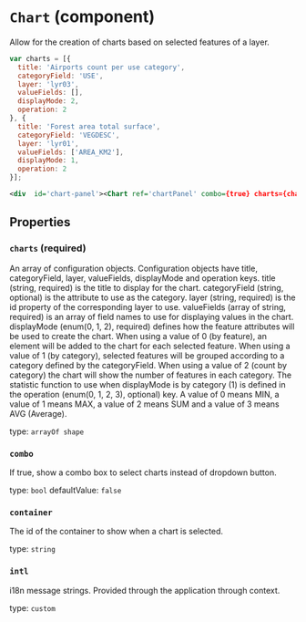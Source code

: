`Chart` (component)
===================

Allow for the creation of charts based on selected features of a layer.

```javascript
var charts = [{
  title: 'Airports count per use category',
  categoryField: 'USE',
  layer: 'lyr03',
  valueFields: [],
  displayMode: 2,
  operation: 2
}, {
  title: 'Forest area total surface',
  categoryField: 'VEGDESC',
  layer: 'lyr01',
  valueFields: ['AREA_KM2'],
  displayMode: 1,
  operation: 2
}];
```

```xml
<div  id='chart-panel'><Chart ref='chartPanel' combo={true} charts={charts}/></div>
```

Properties
----------

### `charts` (required)

An array of configuration objects. Configuration objects have title, categoryField, layer,
valueFields, displayMode and operation keys.
title (string, required) is the title to display for the chart.
categoryField (string, optional) is the attribute to use as the category.
layer (string, required) is the id property of the corresponding layer to use.
valueFields (array of string, required) is an array of field names to use for displaying values in the chart.
displayMode (enum(0, 1, 2), required) defines how the feature attributes will be used to create the chart. When using a value of 0 (by feature), an element will
be added to the chart for each selected feature. When using a value of 1 (by category), selected features will be grouped according to
a category defined by the categoryField. When using a value of 2 (count by category) the chart will show the number of features in each
category.
The statistic function to use when displayMode is by category (1) is defined in the operation (enum(0, 1, 2, 3), optional) key.
A value of 0 means MIN, a value of 1 means MAX, a value of 2 means SUM and a value of 3 means AVG (Average).

type: `arrayOf shape`


### `combo`

If true, show a combo box to select charts instead of dropdown button.

type: `bool`
defaultValue: `false`


### `container`

The id of the container to show when a chart is selected.

type: `string`


### `intl`

i18n message strings. Provided through the application through context.

type: `custom`

